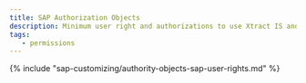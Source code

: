 ```yaml
---
title: SAP Authorization Objects
description: Minimum user right and authorizations to use Xtract IS and all its components
tags:
   - permissions
---
```


{% include "sap-customizing/authority-objects-sap-user-rights.md" %}
